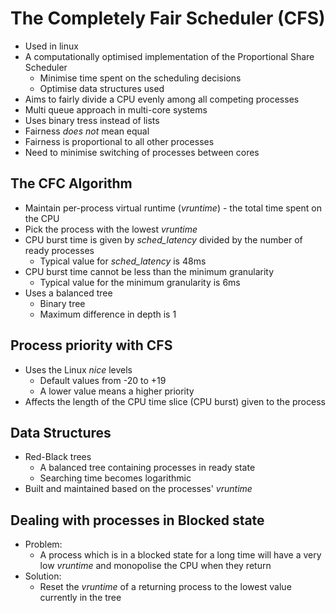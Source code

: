# The Completely Fair Scheduler (CFS)
- Used in linux
- A computationally optimised implementation of the Proportional Share Scheduler
	- Minimise time spent on the scheduling decisions
	- Optimise data structures used
- Aims to fairly divide a CPU evenly among all competing processes
- Multi queue approach in multi-core systems
- Uses binary tress instead of lists
- Fairness *does not* mean equal
- Fairness is proportional to all other processes
- Need to minimise switching of processes between cores

## The CFC Algorithm
- Maintain per-process virtual runtime (*vruntime*)  - the total time spent on the CPU
- Pick the process with the lowest *vruntime*
- CPU burst time is given by *sched_latency* divided by the number of ready processes 
	- Typical value for *sched_latency* is 48ms
- CPU burst time cannot be less than the minimum granularity 
	- Typical value for the minimum granularity is 6ms
- Uses a balanced tree
	- Binary tree
	- Maximum difference in depth is 1


## Process priority with CFS
- Uses the Linux *nice* levels
	- Default values from -20 to +19
	- A lower value means a higher priority 
- Affects the length of the CPU time slice (CPU burst) given to the process


## Data Structures
- Red-Black trees
	- A balanced tree containing processes in ready state
	- Searching time becomes logarithmic
- Built and maintained based on the processes' *vruntime*


## Dealing with processes in Blocked state
- Problem:
	- A process which is in a blocked state for a long time will have a very low *vruntime* and monopolise the CPU when they return
- Solution:
	- Reset the *vruntime* of a returning process to the lowest value currently in the tree